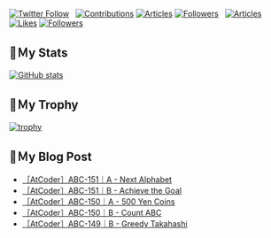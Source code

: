 [![Twitter Follow](https://img.shields.io/twitter/follow/hyperdb?label=twitter&logo=twitter&style=plastic)](https://twitter.com/hyperdb)
&nbsp;
[![Contributions](https://badgen.org/img/qiita/hyperdb/contributions?style=plastic)](https://qiita.com/hyperdb)
[![Articles](https://badgen.org/img/qiita/hyperdb/articles?style=plastic)](https://qiita.com/hyperdb)
[![Followers](https://badgen.org/img/qiita/hyperdb/followers?style=plastic)](https://qiita.com/hyperdb)
&nbsp;
[![Articles](https://badgen.org/img/zenn/hyperdb/articles)](https://zenn.dev/hyperdb)
[![Likes](https://badgen.org/img/zenn/hyperdb/likes?style=plastic)](https://zenn.dev/hyperdb)
[![Followers](https://badgen.org/img/zenn/hyperdb/followers?style=plastic)](https://zenn.dev/hyperdb)

## 🔖Ｍy Stats

[![GitHub stats](https://github-readme-stats-eight-theta.vercel.app/api?username=hyperdb&theme=radical&count_private=true&show_icons=true)](https://github.com/anuraghazra/github-readme-stats)

## 🔖Ｍy Trophy

[![trophy](https://github-profile-trophy.vercel.app/?username=hyperdb&theme=onedark)](https://github.com/ryo-ma/github-profile-trophy)

## 🔖Ｍy Blog Post

<!-- BLOG-POST-LIST:START -->
- [［AtCoder］ABC-151｜A - Next Alphabet](https://zenn.dev/hyperdb/articles/df387cdc1b86d8)
- [［AtCoder］ABC-151｜B - Achieve the Goal](https://zenn.dev/hyperdb/articles/dde59fbd047e57)
- [［AtCoder］ABC-150｜A - 500 Yen Coins](https://zenn.dev/hyperdb/articles/d194cb7a348c9e)
- [［AtCoder］ABC-150｜B - Count ABC](https://zenn.dev/hyperdb/articles/1981400dfc854d)
- [［AtCoder］ABC-149｜B - Greedy Takahashi](https://zenn.dev/hyperdb/articles/918650dd2179a1)
<!-- BLOG-POST-LIST:END -->
